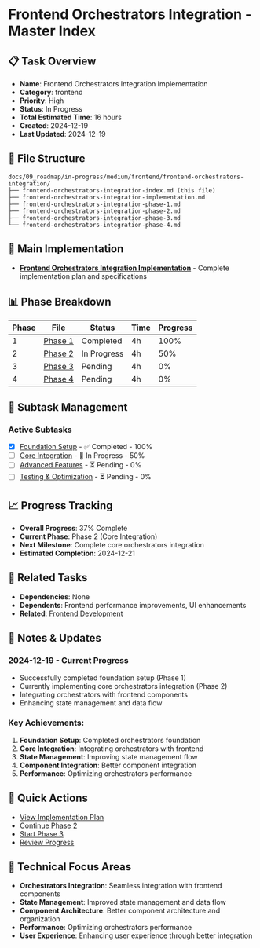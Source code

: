 # Frontend Orchestrators Integration - Master Index

## 📋 Task Overview
- **Name**: Frontend Orchestrators Integration Implementation
- **Category**: frontend
- **Priority**: High
- **Status**: In Progress
- **Total Estimated Time**: 16 hours
- **Created**: 2024-12-19
- **Last Updated**: 2024-12-19

## 📁 File Structure
```
docs/09_roadmap/in-progress/medium/frontend/frontend-orchestrators-integration/
├── frontend-orchestrators-integration-index.md (this file)
├── frontend-orchestrators-integration-implementation.md
├── frontend-orchestrators-integration-phase-1.md
├── frontend-orchestrators-integration-phase-2.md
├── frontend-orchestrators-integration-phase-3.md
└── frontend-orchestrators-integration-phase-4.md
```

## 🎯 Main Implementation
- **[Frontend Orchestrators Integration Implementation](./frontend-orchestrators-integration-implementation.md)** - Complete implementation plan and specifications

## 📊 Phase Breakdown
| Phase | File | Status | Time | Progress |
|-------|------|--------|------|----------|
| 1 | [Phase 1](./frontend-orchestrators-integration-phase-1.md) | Completed | 4h | 100% |
| 2 | [Phase 2](./frontend-orchestrators-integration-phase-2.md) | In Progress | 4h | 50% |
| 3 | [Phase 3](./frontend-orchestrators-integration-phase-3.md) | Pending | 4h | 0% |
| 4 | [Phase 4](./frontend-orchestrators-integration-phase-4.md) | Pending | 4h | 0% |

## 🔄 Subtask Management
### Active Subtasks
- [x] [Foundation Setup](./frontend-orchestrators-integration-phase-1.md) - ✅ Completed - 100%
- [ ] [Core Integration](./frontend-orchestrators-integration-phase-2.md) - 🔄 In Progress - 50%
- [ ] [Advanced Features](./frontend-orchestrators-integration-phase-3.md) - ⏳ Pending - 0%
- [ ] [Testing & Optimization](./frontend-orchestrators-integration-phase-4.md) - ⏳ Pending - 0%

## 📈 Progress Tracking
- **Overall Progress**: 37% Complete
- **Current Phase**: Phase 2 (Core Integration)
- **Next Milestone**: Complete core orchestrators integration
- **Estimated Completion**: 2024-12-21

## 🔗 Related Tasks
- **Dependencies**: None
- **Dependents**: Frontend performance improvements, UI enhancements
- **Related**: [Frontend Development](../frontend/)

## 📝 Notes & Updates
### 2024-12-19 - Current Progress
- Successfully completed foundation setup (Phase 1)
- Currently implementing core orchestrators integration (Phase 2)
- Integrating orchestrators with frontend components
- Enhancing state management and data flow

### Key Achievements:
1. **Foundation Setup**: Completed orchestrators foundation
2. **Core Integration**: Integrating orchestrators with frontend
3. **State Management**: Improving state management flow
4. **Component Integration**: Better component integration
5. **Performance**: Optimizing orchestrators performance

## 🚀 Quick Actions
- [View Implementation Plan](./frontend-orchestrators-integration-implementation.md)
- [Continue Phase 2](./frontend-orchestrators-integration-phase-2.md)
- [Start Phase 3](./frontend-orchestrators-integration-phase-3.md)
- [Review Progress](#progress-tracking)

## 🎯 Technical Focus Areas
- **Orchestrators Integration**: Seamless integration with frontend components
- **State Management**: Improved state management and data flow
- **Component Architecture**: Better component architecture and organization
- **Performance**: Optimizing orchestrators performance
- **User Experience**: Enhancing user experience through better integration
